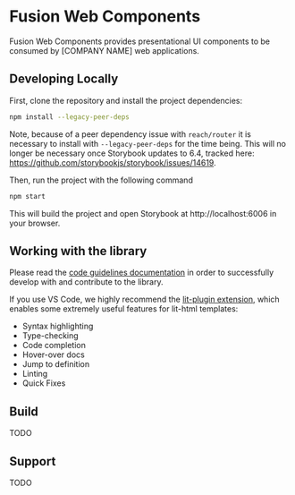 # Fusion Web Components

Fusion Web Components provides presentational UI components to be consumed by [COMPANY NAME] web applications.

## Developing Locally

First, clone the repository and install the project dependencies:

```bash
npm install --legacy-peer-deps
```

Note, because of a peer dependency issue with `reach/router` it is necessary to install with `--legacy-peer-deps` for the
time being. This will no longer be necessary once Storybook updates to 6.4, tracked here:
https://github.com/storybookjs/storybook/issues/14619.

Then, run the project with the following command

```bash
npm start
```

This will build the project and open Storybook at http://localhost:6006 in your browser.

## Working with the library

Please read the [code guidelines documentation](docs/CODE_GUIDELINES.md) in order to successfully develop with and contribute to the library.

If you use VS Code, we highly recommend the [lit-plugin extension](https://marketplace.visualstudio.com/items?itemName=runem.lit-plugin), which enables some extremely useful features for lit-html templates:

- Syntax highlighting
- Type-checking
- Code completion
- Hover-over docs
- Jump to definition
- Linting
- Quick Fixes

## Build

TODO

## Support

TODO
